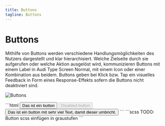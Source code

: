 ```yaml
---
title: Buttons
tagline: Buttons
---
```

# Buttons

Mithilfe von Buttons werden verschiedene Handlungsmöglichkeiten des Nutzers dargestellt und klar hierarchisiert. Welche Zielseite durch sie aufgerufen oder welche Aktion ausgelöst wird, kommunizieren Buttons mit einem Label in Audi Type Screen Normal, mit einem Icon oder einer Kombination aus beidem. Buttons geben bei Klick bzw. Tap ein visuelles Feedback in Form eines Response-Effekts sofern die Buttons nicht deaktiviert sind.  

![Buttons](/img/components-graphics/comp_buttons.png)

<code-group>
<code-block title="HTML">
```html
<button class="Base-button" title="Das ist ein button" type="button">Das ist ein button</button>
<button class="Base-button" title="Das ist ein button" type="button" disabled>Disabled button</button>
<button class="Base-button" title="Das ist ein button" type="button">Das ist ein button mit sehr viel Text, damit  dieser umbricht.</button>
```
</code-block>

<code-block title="SCSS" active>
```scss
TODO: Button scss einfügen in graustufen
```
</code-block>
</code-group>

